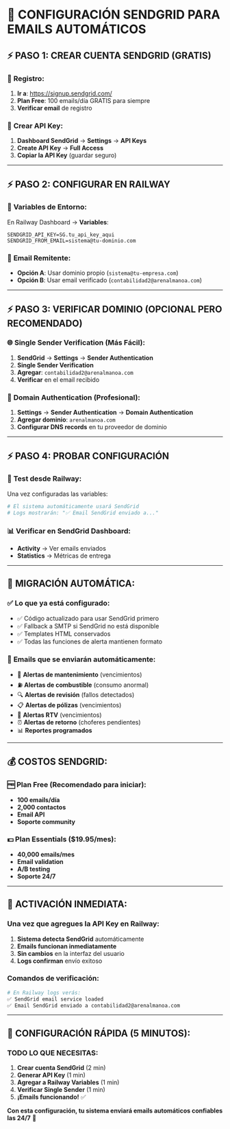 # 🚀 CONFIGURACIÓN SENDGRID PARA EMAILS AUTOMÁTICOS

## ⚡ PASO 1: CREAR CUENTA SENDGRID (GRATIS)

### 📝 **Registro:**
1. **Ir a**: https://signup.sendgrid.com/
2. **Plan Free**: 100 emails/día GRATIS para siempre
3. **Verificar email** de registro

### 🔑 **Crear API Key:**
1. **Dashboard SendGrid** → **Settings** → **API Keys**
2. **Create API Key** → **Full Access**
3. **Copiar la API Key** (guardar seguro)

---

## ⚡ PASO 2: CONFIGURAR EN RAILWAY

### 🔧 **Variables de Entorno:**
En Railway Dashboard → **Variables**:

```
SENDGRID_API_KEY=SG.tu_api_key_aqui
SENDGRID_FROM_EMAIL=sistema@tu-dominio.com
```

### 📧 **Email Remitente:**
- **Opción A**: Usar dominio propio (`sistema@tu-empresa.com`)
- **Opción B**: Usar email verificado (`contabilidad2@arenalmanoa.com`)

---

## ⚡ PASO 3: VERIFICAR DOMINIO (OPCIONAL PERO RECOMENDADO)

### 🌐 **Single Sender Verification (Más Fácil):**
1. **SendGrid** → **Settings** → **Sender Authentication**
2. **Single Sender Verification**
3. **Agregar**: `contabilidad2@arenalmanoa.com`
4. **Verificar** en el email recibido

### 🏢 **Domain Authentication (Profesional):**
1. **Settings** → **Sender Authentication** → **Domain Authentication**
2. **Agregar dominio**: `arenalmanoa.com`
3. **Configurar DNS records** en tu proveedor de dominio

---

## ⚡ PASO 4: PROBAR CONFIGURACIÓN

### 🧪 **Test desde Railway:**
Una vez configuradas las variables:

```bash
# El sistema automáticamente usará SendGrid
# Logs mostrarán: "✅ Email SendGrid enviado a..."
```

### 📊 **Verificar en SendGrid Dashboard:**
- **Activity** → Ver emails enviados
- **Statistics** → Métricas de entrega

---

## 🔄 **MIGRACIÓN AUTOMÁTICA:**

### ✅ **Lo que ya está configurado:**
- ✅ Código actualizado para usar SendGrid primero
- ✅ Fallback a SMTP si SendGrid no está disponible  
- ✅ Templates HTML conservados
- ✅ Todas las funciones de alerta mantienen formato

### 🎯 **Emails que se enviarán automáticamente:**
- 🚨 **Alertas de mantenimiento** (vencimientos)
- ⛽ **Alertas de combustible** (consumo anormal)
- 🔍 **Alertas de revisión** (fallos detectados)
- 📋 **Alertas de pólizas** (vencimientos)
- 🚗 **Alertas RTV** (vencimientos)
- ⏰ **Alertas de retorno** (choferes pendientes)
- 📊 **Reportes programados**

---

## 💰 **COSTOS SENDGRID:**

### 🆓 **Plan Free (Recomendado para iniciar):**
- **100 emails/día**
- **2,000 contactos**
- **Email API**
- **Soporte community**

### 💵 **Plan Essentials ($19.95/mes):**
- **40,000 emails/mes**  
- **Email validation**
- **A/B testing**
- **Soporte 24/7**

---

## 🚨 **ACTIVACIÓN INMEDIATA:**

### **Una vez que agregues la API Key en Railway:**

1. **Sistema detecta SendGrid** automáticamente
2. **Emails funcionan inmediatamente**
3. **Sin cambios** en la interfaz del usuario
4. **Logs confirman** envío exitoso

### **Comandos de verificación:**
```bash
# En Railway logs verás:
✅ SendGrid email service loaded
✅ Email SendGrid enviado a contabilidad2@arenalmanoa.com
```

---

## 🎯 **CONFIGURACIÓN RÁPIDA (5 MINUTOS):**

### **TODO LO QUE NECESITAS:**

1. **Crear cuenta SendGrid** (2 min)
2. **Generar API Key** (1 min)  
3. **Agregar a Railway Variables** (1 min)
4. **Verificar Single Sender** (1 min)
5. **¡Emails funcionando!** ✅

**Con esta configuración, tu sistema enviará emails automáticos confiables las 24/7** 🚀